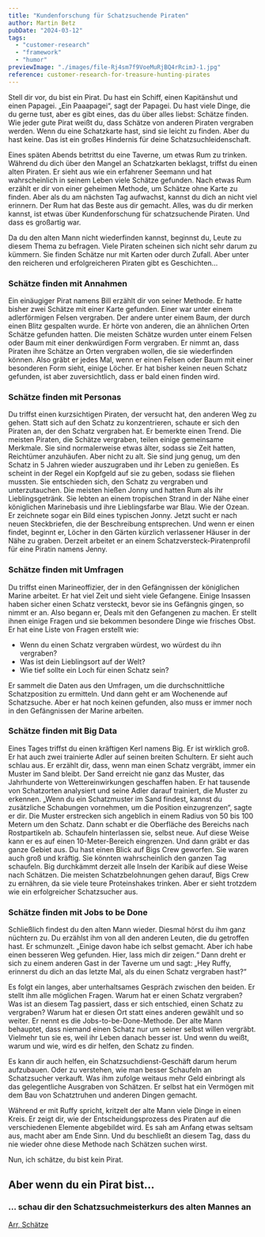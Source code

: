 ```yaml
---
title: "Kundenforschung für Schatzsuchende Piraten"
author: Martin Betz
pubDate: "2024-03-12"
tags:
  - "customer-research"
  - "framework"
  - "humor"
previewImage: "./images/file-Rj4sm7f9VoeMuRjBQ4rRcimJ-1.jpg"
reference: customer-research-for-treasure-hunting-pirates
---
```


Stell dir vor, du bist ein Pirat. Du hast ein Schiff, einen Kapitänshut und einen Papagei. „Ein Paaapagei“, sagt der Papagei. Du hast viele Dinge, die du gerne tust, aber es gibt eines, das du über alles liebst: Schätze finden. Wie jeder gute Pirat weißt du, dass Schätze von anderen Piraten vergraben werden. Wenn du eine Schatzkarte hast, sind sie leicht zu finden. Aber du hast keine. Das ist ein großes Hindernis für deine Schatzsuchleidenschaft.

Eines späten Abends betrittst du eine Taverne, um etwas Rum zu trinken. Während du dich über den Mangel an Schatzkarten beklagst, triffst du einen alten Piraten. Er sieht aus wie ein erfahrener Seemann und hat wahrscheinlich in seinem Leben viele Schätze gefunden. Nach etwas Rum erzählt er dir von einer geheimen Methode, um Schätze ohne Karte zu finden. Aber als du am nächsten Tag aufwachst, kannst du dich an nicht viel erinnern. Der Rum hat das Beste aus dir gemacht. Alles, was du dir merken kannst, ist etwas über Kundenforschung für schatzsuchende Piraten. Und dass es großartig war.

Da du den alten Mann nicht wiederfinden kannst, beginnst du, Leute zu diesem Thema zu befragen. Viele Piraten scheinen sich nicht sehr darum zu kümmern. Sie finden Schätze nur mit Karten oder durch Zufall. Aber unter den reicheren und erfolgreicheren Piraten gibt es Geschichten...

### Schätze finden mit Annahmen

Ein einäugiger Pirat namens Bill erzählt dir von seiner Methode. Er hatte bisher zwei Schätze mit einer Karte gefunden. Einer war unter einem adlerförmigen Felsen vergraben. Der andere unter einem Baum, der durch einen Blitz gespalten wurde. Er hörte von anderen, die an ähnlichen Orten Schätze gefunden hatten. Die meisten Schätze wurden unter einem Felsen oder Baum mit einer denkwürdigen Form vergraben. Er nimmt an, dass Piraten ihre Schätze an Orten vergraben wollen, die sie wiederfinden können. Also gräbt er jedes Mal, wenn er einen Felsen oder Baum mit einer besonderen Form sieht, einige Löcher. Er hat bisher keinen neuen Schatz gefunden, ist aber zuversichtlich, dass er bald einen finden wird.

### Schätze finden mit Personas

Du triffst einen kurzsichtigen Piraten, der versucht hat, den anderen Weg zu gehen. Statt sich auf den Schatz zu konzentrieren, schaute er sich den Piraten an, der den Schatz vergraben hat. Er bemerkte einen Trend. Die meisten Piraten, die Schätze vergraben, teilen einige gemeinsame Merkmale. Sie sind normalerweise etwas älter, sodass sie Zeit hatten, Reichtümer anzuhäufen. Aber nicht zu alt. Sie sind jung genug, um den Schatz in 5 Jahren wieder auszugraben und ihr Leben zu genießen. Es scheint in der Regel ein Kopfgeld auf sie zu geben, sodass sie fliehen mussten. Sie entschieden sich, den Schatz zu vergraben und unterzutauchen. Die meisten hießen Jonny und hatten Rum als ihr Lieblingsgetränk. Sie lebten an einem tropischen Strand in der Nähe einer königlichen Marinebasis und ihre Lieblingsfarbe war Blau. Wie der Ozean. Er zeichnete sogar ein Bild eines typischen Jonny. Jetzt sucht er nach neuen Steckbriefen, die der Beschreibung entsprechen. Und wenn er einen findet, beginnt er, Löcher in den Gärten kürzlich verlassener Häuser in der Nähe zu graben. Derzeit arbeitet er an einem Schatzversteck-Piratenprofil für eine Piratin namens Jenny.

### Schätze finden mit Umfragen

Du triffst einen Marineoffizier, der in den Gefängnissen der königlichen Marine arbeitet. Er hat viel Zeit und sieht viele Gefangene. Einige Insassen haben sicher einen Schatz versteckt, bevor sie ins Gefängnis gingen, so nimmt er an. Also begann er, Deals mit den Gefangenen zu machen. Er stellt ihnen einige Fragen und sie bekommen besondere Dinge wie frisches Obst. Er hat eine Liste von Fragen erstellt wie:

- Wenn du einen Schatz vergraben würdest, wo würdest du ihn vergraben?
- Was ist dein Lieblingsort auf der Welt?
- Wie tief sollte ein Loch für einen Schatz sein?

Er sammelt die Daten aus den Umfragen, um die durchschnittliche Schatzposition zu ermitteln. Und dann geht er am Wochenende auf Schatzsuche. Aber er hat noch keinen gefunden, also muss er immer noch in den Gefängnissen der Marine arbeiten.

### Schätze finden mit Big Data

Eines Tages triffst du einen kräftigen Kerl namens Big. Er ist wirklich groß. Er hat auch zwei trainierte Adler auf seinen breiten Schultern. Er sieht auch schlau aus. Er erzählt dir, dass, wenn man einen Schatz vergräbt, immer ein Muster im Sand bleibt. Der Sand erreicht nie ganz das Muster, das Jahrhunderte von Wettereinwirkungen geschaffen haben. Er hat tausende von Schatzorten analysiert und seine Adler darauf trainiert, die Muster zu erkennen. „Wenn du ein Schatzmuster im Sand findest, kannst du zusätzliche Schabungen vornehmen, um die Position einzugrenzen“, sagte er dir. Die Muster erstrecken sich angeblich in einem Radius von 50 bis 100 Metern um den Schatz. Dann schabt er die Oberfläche des Bereichs nach Rostpartikeln ab. Schaufeln hinterlassen sie, selbst neue. Auf diese Weise kann er es auf einen 10-Meter-Bereich eingrenzen. Und dann gräbt er das ganze Gebiet aus. Du hast einen Blick auf Bigs Crew geworfen. Sie waren auch groß und kräftig. Sie könnten wahrscheinlich den ganzen Tag schaufeln. Big durchkämmt derzeit alle Inseln der Karibik auf diese Weise nach Schätzen. Die meisten Schatzbelohnungen gehen darauf, Bigs Crew zu ernähren, da sie viele teure Proteinshakes trinken. Aber er sieht trotzdem wie ein erfolgreicher Schatzsucher aus.

### Schätze finden mit Jobs to be Done

Schließlich findest du den alten Mann wieder. Diesmal hörst du ihm ganz nüchtern zu. Du erzählst ihm von all den anderen Leuten, die du getroffen hast. Er schmunzelt. „Einige davon habe ich selbst gemacht. Aber ich habe einen besseren Weg gefunden. Hier, lass mich dir zeigen.“ Dann dreht er sich zu einem anderen Gast in der Taverne um und sagt: „Hey Ruffy, erinnerst du dich an das letzte Mal, als du einen Schatz vergraben hast?“

Es folgt ein langes, aber unterhaltsames Gespräch zwischen den beiden. Er stellt ihm alle möglichen Fragen. Warum hat er einen Schatz vergraben? Was ist an diesem Tag passiert, dass er sich entschied, einen Schatz zu vergraben? Warum hat er diesen Ort statt eines anderen gewählt und so weiter. Er nennt es die Jobs-to-be-Done-Methode. Der alte Mann behauptet, dass niemand einen Schatz nur um seiner selbst willen vergräbt. Vielmehr tun sie es, weil ihr Leben danach besser ist. Und wenn du weißt, warum und wie, wird es dir helfen, den Schatz zu finden.

Es kann dir auch helfen, ein Schatzsuchdienst-Geschäft darum herum aufzubauen. Oder zu verstehen, wie man besser Schaufeln an Schatzsucher verkauft. Was ihm zufolge weitaus mehr Geld einbringt als das gelegentliche Ausgraben von Schätzen. Er selbst hat ein Vermögen mit dem Bau von Schatztruhen und anderen Dingen gemacht.

Während er mit Ruffy spricht, kritzelt der alte Mann viele Dinge in einen Kreis. Er zeigt dir, wie der Entscheidungsprozess des Piraten auf die verschiedenen Elemente abgebildet wird. Es sah am Anfang etwas seltsam aus, macht aber am Ende Sinn. Und du beschließt an diesem Tag, dass du nie wieder ohne diese Methode nach Schätzen suchen wirst.

Nun, ich schätze, du bist kein Pirat.

## Aber wenn du ein Pirat bist...

### ... schau dir den Schatzsuchmeisterkurs des alten Mannes an

[Arr, Schätze](/leistungen/mastering-jobs-to-be-done-online-workshop/)